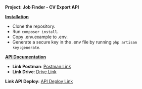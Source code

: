 
**Project: Job Finder - CV Export API**

[****Installation****]()

- Clone the repository.
- Run `composer install`.
- Copy .env.example to .env.
- Generate a secure key in the .env file by running `php artisan key:generate`.

[****API Documentation****]()

- **Link Postman**: [Postman Link](https://app.getpostman.com/join-team?invite_code=397abbe48fa386e5196125f8977342e5&target_code=345b78a8750f067c027971d49da4b134)
- **Link Drive**: [Drive Link](https://drive.google.com/file/d/1ne18eqa7bhZ0O8zQKqe4byYgzWaadI-f/view)

**Link API Deploy:** [API Deploy Link](http://20.212.246.49/api/countries)
